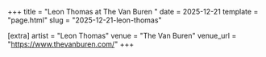 +++
title = "Leon Thomas at The Van Buren "
date = 2025-12-21
template = "page.html"
slug = "2025-12-21-leon-thomas"

[extra]
artist = "Leon Thomas"
venue = "The Van Buren"
venue_url = "https://www.thevanburen.com/"
+++

